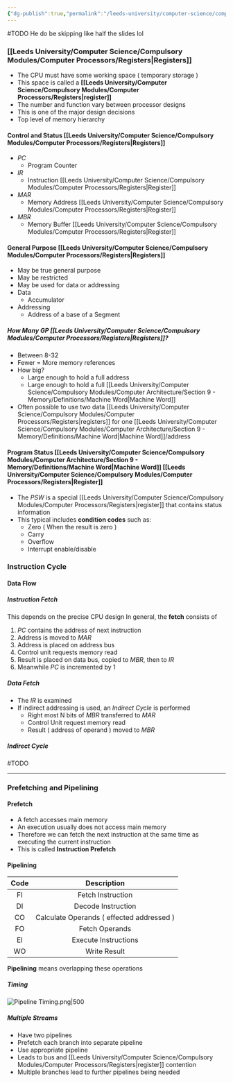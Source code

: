 ```yaml
---
{"dg-publish":true,"permalink":"/leeds-university/computer-science/compulsory-modules/computer-architecture/section-8-cpu-structure-and-pipelining/section-8-cpu-structure-and-pipelining/"}
---
```


#TODO He do be skipping like half the slides lol
### [[Leeds University/Computer Science/Compulsory Modules/Computer Processors/Registers\|Registers]]
- The CPU must have some working space
    ( temporary storage )
- This space is called a **[[Leeds University/Computer Science/Compulsory Modules/Computer Processors/Registers\|register]]**
- The number and function vary between processor designs
- This is one of the major design decisions
- Top level of memory hierarchy
#### Control and Status [[Leeds University/Computer Science/Compulsory Modules/Computer Processors/Registers\|Registers]]
- *PC*
	- Program Counter
- *IR*
	- Instruction [[Leeds University/Computer Science/Compulsory Modules/Computer Processors/Registers\|Register]]
- *MAR*
	- Memory Address [[Leeds University/Computer Science/Compulsory Modules/Computer Processors/Registers\|Register]]
- *MBR*
	- Memory Buffer [[Leeds University/Computer Science/Compulsory Modules/Computer Processors/Registers\|Register]]
#### General Purpose [[Leeds University/Computer Science/Compulsory Modules/Computer Processors/Registers\|Registers]]
- May be true general purpose
- May be restricted
- May be used for data or addressing
- Data
	- Accumulator
- Addressing
	- Address of a base of a Segment
##### How Many GP [[Leeds University/Computer Science/Compulsory Modules/Computer Processors/Registers\|Registers]]?
- Between 8-32
- Fewer = More memory references
- How big?
	- Large enough to hold a full address
	- Large enough to hold a full [[Leeds University/Computer Science/Compulsory Modules/Computer Architecture/Section 9 - Memory/Definitions/Machine Word\|Machine Word]]
- Often possible to use two data [[Leeds University/Computer Science/Compulsory Modules/Computer Processors/Registers\|registers]] for one [[Leeds University/Computer Science/Compulsory Modules/Computer Architecture/Section 9 - Memory/Definitions/Machine Word\|Machine Word]]/address
#### Program Status [[Leeds University/Computer Science/Compulsory Modules/Computer Architecture/Section 9 - Memory/Definitions/Machine Word\|Machine Word]] [[Leeds University/Computer Science/Compulsory Modules/Computer Processors/Registers\|Register]]
- The *PSW* is a special [[Leeds University/Computer Science/Compulsory Modules/Computer Processors/Registers\|register]] that contains status information
- This typical includes **condition codes** such as:
	- Zero ( When the result is zero )
	- Carry
	- Overflow
	- Interrupt enable/disable
### Instruction Cycle
#### Data Flow
##### Instruction Fetch
This depends on the precise CPU design
In general, the **fetch** consists of
1. *PC* contains the address of next instruction
2. Address is moved to *MAR*
3. Address is placed on address bus
4. Control unit requests memory read
5. Result is placed on data bus, copied to *MBR*, then to *IR*
6. Meanwhile *PC* is incremented by 1
##### Data Fetch
- The *IR* is examined
- If indirect addressing is used, an *Indirect Cycle* is performed
	- Right most N bits of *MBR* transferred to *MAR*
	- Control Unit request memory read
	- Result ( address of operand ) moved to *MBR*
##### Indirect Cycle
#TODO 

---
### Prefetching and Pipelining
#### Prefetch
- A fetch accesses main memory
- An execution usually does not access main memory
- Therefore we can fetch the next instruction at the same time as executing the current instruction
- This is called **Instruction Prefetch**
#### Pipelining
| Code | Description |
| :-: | :-: |
| FI | Fetch Instruction |
| DI | Decode Instruction |
| CO | Calculate Operands ( effected addressed ) |
| FO | Fetch Operands |
| EI | Execute Instructions |
| WO | Write Result |
**Pipelining** means overlapping these operations
##### Timing
![Pipeline Timing.png|500](/img/user/Leeds%20University/Computer%20Science/Compulsory%20Modules/Computer%20Architecture/Section%208%20-%20CPU%20Structure%20and%20Pipelining/Pipeline%20Timing.png)
##### Multiple Streams
- Have two pipelines
- Prefetch each branch into separate pipeline
- Use appropriate pipeline
- Leads to bus and [[Leeds University/Computer Science/Compulsory Modules/Computer Processors/Registers\|register]] contention
- Multiple branches lead to further pipelines being needed
